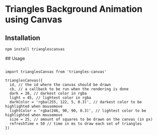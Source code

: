# Triangles Background Animation using Canvas

## Installation

`npm install trianglescanvas`

## Usage

```

import trianglesCanvas from 'triangles-canvas'

trianglesCanvas({
  id, // the id where the canvas should be drawn
  cb, // a callback to be run when the rendering is done
  dark = 20, // darkest color in rgba
  light = 45, // lightest color in rgba
  darkColor = 'rgba(255, 122, 5, 0.3)', // darkest color to be highlighted when mousemove
  lightColor = 'rgba(246, 90, 90, 0.3)', // lightest color to be highlighted when mousemove
  size = 25, // amount of squares to be drawn on the canvas (in px)
  refreshTime = 50 // time in ms to draw each set of triangles
})

```